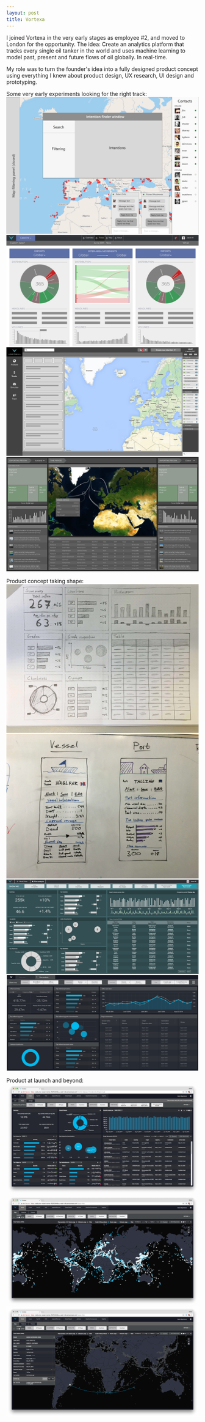 ```yaml
---
layout: post
title: Vortexa
---
```


I joined Vortexa in the very early stages as employee #2, and moved to London for the opportunity. The idea: Create an analytics platform that tracks every single oil tanker in the world and uses machine learning to model past, present and future flows of oil globally. In real-time.

My role was to turn the founder's idea into a fully designed product concept using everything I knew about product design, UX research, UI design and prototyping.

Some very early experiments looking for the right track:
![image-title](/images/vortexaearly1.png)
![image-title](/images/vortexaearly2.png)
![image-title](/images/vortexa7.png)
![image-title](/images/vortexa8.png)

Product concept taking shape:
![image-title](/images/vortexaearly4.jpeg)
![image-title](/images/vortexaearly3.jpeg)
![image-title](/images/vortexaearly5.png)
![image-title](/images/vortexaearly6.png)

Product at launch and beyond:
![image-title](/images/vortexa9.png)
![image-title](/images/vortexa10.png)
![image-title](/images/vortexa11.png)